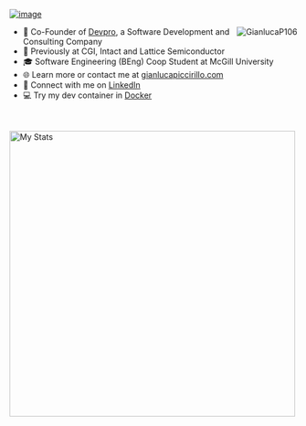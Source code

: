 [![image](https://github.com/GianlucaP106/GianlucaP106/assets/93693693/e6b0a825-0672-4042-a29c-1fcf68a92a3f)](https://www.gianlucapiccirillo.com/)

<div align="right">
  <img src="https://github-readme-stats.vercel.app/api/top-langs?username=GianlucaP106&show_icons=true&layout=donut&theme=github_dark" alt="GianlucaP106" align="right" />
</div>

- 🏢 Co-Founder of [Devpro](https://www.devpromedia.com/), a Software Development and Consulting Company
- 💼 Previously at CGI, Intact and Lattice Semiconductor
- 🎓 Software Engineering (BEng) Coop Student at McGill University
- 🌐 Learn more or contact me at [gianlucapiccirillo.com](https://gianlucapiccirillo.com)
- 🔗 Connect with me on [LinkedIn](https://www.linkedin.com/in/gianluca-piccirillo10/)
- 💻 Try my dev container in [Docker](https://github.com/GianlucaP106/dotfiles/blob/main/devcontainer/README.md)

<br />
<br />

<div align="left">
  <img alt="My Stats" src="https://github-readme-stats.vercel.app/api?username=GianlucaP106&show_icons=true&hide=contribs&theme=github_dark" width="500"/>
</div>
